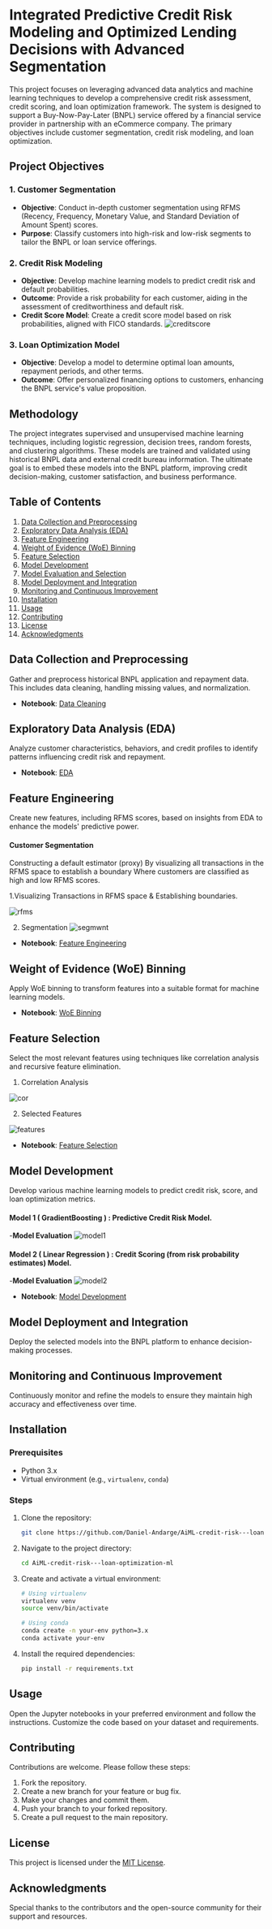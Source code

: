 # Integrated Predictive Credit Risk Modeling and Optimized Lending Decisions with Advanced Segmentation
This project focuses on leveraging advanced data analytics and machine learning techniques to develop a comprehensive credit risk assessment, credit scoring, and loan optimization framework. The system is designed to support a Buy-Now-Pay-Later (BNPL) service offered by a financial service provider in partnership with an eCommerce company. The primary objectives include customer segmentation, credit risk modeling, and loan optimization.

## Project Objectives

### 1. Customer Segmentation
- **Objective**: Conduct in-depth customer segmentation using RFMS (Recency, Frequency, Monetary Value, and Standard Deviation of Amount Spent) scores.
- **Purpose**: Classify customers into high-risk and low-risk segments to tailor the BNPL or loan service offerings.

### 2. Credit Risk Modeling
- **Objective**: Develop machine learning models to predict credit risk and default probabilities.
- **Outcome**: Provide a risk probability for each customer, aiding in the assessment of creditworthiness and default risk.
- **Credit Score Model**: Create a credit score model based on risk probabilities, aligned with FICO standards.
  ![creditscore](https://github.com/Daniel-Andarge/AiML-credit-risk---loan-optimization-ml/blob/main/assets/FICO_Score.png)

### 3. Loan Optimization Model
- **Objective**: Develop a model to determine optimal loan amounts, repayment periods, and other terms.
- **Outcome**: Offer personalized financing options to customers, enhancing the BNPL service's value proposition.

## Methodology

The project integrates supervised and unsupervised machine learning techniques, including logistic regression, decision trees, random forests, and clustering algorithms. These models are trained and validated using historical BNPL data and external credit bureau information. The ultimate goal is to embed these models into the BNPL platform, improving credit decision-making, customer satisfaction, and business performance.

## Table of Contents

1. [Data Collection and Preprocessing](#data-collection-and-preprocessing)
2. [Exploratory Data Analysis (EDA)](#exploratory-data-analysis-eda)
3. [Feature Engineering](#feature-engineering)
4. [Weight of Evidence (WoE) Binning](#weight-of-evidence-woe-binning)
5. [Feature Selection](#feature-selection)
6. [Model Development](#model-development)
7. [Model Evaluation and Selection](#model-evaluation-and-selection)
8. [Model Deployment and Integration](#model-deployment-and-integration)
9. [Monitoring and Continuous Improvement](#monitoring-and-continuous-improvement)
10. [Installation](#installation)
11. [Usage](#usage)
12. [Contributing](#contributing)
13. [License](#license)
14. [Acknowledgments](#acknowledgments)

## Data Collection and Preprocessing

Gather and preprocess historical BNPL application and repayment data. This includes data cleaning, handling missing values, and normalization.

- **Notebook**: [Data Cleaning](https://github.com/Daniel-Andarge/AiML-credit-risk---loan-optimization-ml/blob/main/notebooks/data_cleaning.ipynb)

## Exploratory Data Analysis (EDA)

Analyze customer characteristics, behaviors, and credit profiles to identify patterns influencing credit risk and repayment.

- **Notebook**: [EDA](https://github.com/Daniel-Andarge/AiML-credit-risk---loan-optimization-ml/blob/main/notebooks/eda.ipynb)

## Feature Engineering

Create new features, including RFMS scores, based on insights from EDA to enhance the models' predictive power.

#### Customer Segmentation
Constructing a default estimator (proxy) By visualizing all transactions in the RFMS space to establish a boundary Where customers are classified as high and low RFMS scores.

1.Visualizing Transactions in RFMS space & Establishing boundaries.

![rfms](https://github.com/Daniel-Andarge/AiML-credit-risk---loan-optimization-ml/blob/main/assets/rfms_space.png)

2. Segmentation 
![segmwnt](https://github.com/Daniel-Andarge/AiML-credit-risk---loan-optimization-ml/blob/main/assets/rfms_space.png)

- **Notebook**: [Feature Engineering](https://github.com/Daniel-Andarge/AiML-credit-risk---loan-optimization-ml/blob/main/notebooks/feature_engineering.ipynb)

## Weight of Evidence (WoE) Binning

Apply WoE binning to transform features into a suitable format for machine learning models.

- **Notebook**: [WoE Binning](https://github.com/Daniel-Andarge/AiML-credit-risk---loan-optimization-ml/blob/main/notebooks/feature_engineering.ipynb)

## Feature Selection

Select the most relevant features using techniques like correlation analysis and recursive feature elimination.

1. Correlation Analysis 

![cor](https://github.com/Daniel-Andarge/AiML-credit-risk---loan-optimization-ml/blob/main/assets/correlation.png)

2. Selected Features 

![features](https://github.com/Daniel-Andarge/AiML-credit-risk---loan-optimization-ml/blob/main/assets/selected_features.png)

- **Notebook**: [Feature Selection](https://github.com/Daniel-Andarge/AiML-credit-risk---loan-optimization-ml/blob/main/notebooks/feature_engineering.ipynb)

## Model Development

Develop various machine learning models to predict credit risk, score, and loan optimization metrics.

#### Model 1 ( GradientBoosting ) : Predictive Credit Risk Model.
-**Model Evaluation**
![model1](https://github.com/Daniel-Andarge/AiML-credit-risk---loan-optimization-ml/blob/main/assets/selected_features.png)
    
#### Model 2 ( Linear Regression ) : Credit Scoring (from risk probability estimates) Model.
-**Model Evaluation**
![model2](https://github.com/Daniel-Andarge/AiML-credit-risk---loan-optimization-ml/blob/main/assets/selected_features.png)


- **Notebook**: [Model Development](https://github.com/Daniel-Andarge/AiML-credit-risk---loan-optimization-ml/blob/main/notebooks/model_building.ipynb)


## Model Deployment and Integration

Deploy the selected models into the BNPL platform to enhance decision-making processes.

## Monitoring and Continuous Improvement

Continuously monitor and refine the models to ensure they maintain high accuracy and effectiveness over time.

## Installation

### Prerequisites
- Python 3.x
- Virtual environment (e.g., `virtualenv`, `conda`)

### Steps
1. Clone the repository:
   ```bash
   git clone https://github.com/Daniel-Andarge/AiML-credit-risk---loan-optimization-ml.git
   ```

2. Navigate to the project directory:
   ```bash
   cd AiML-credit-risk---loan-optimization-ml
   ```

3. Create and activate a virtual environment:
   ```bash
   # Using virtualenv
   virtualenv venv
   source venv/bin/activate

   # Using conda
   conda create -n your-env python=3.x
   conda activate your-env
   ```

4. Install the required dependencies:
   ```bash
   pip install -r requirements.txt
   ```

## Usage

Open the Jupyter notebooks in your preferred environment and follow the instructions. Customize the code based on your dataset and requirements.

## Contributing

Contributions are welcome. Please follow these steps:
1. Fork the repository.
2. Create a new branch for your feature or bug fix.
3. Make your changes and commit them.
4. Push your branch to your forked repository.
5. Create a pull request to the main repository.

## License

This project is licensed under the [MIT License](LICENSE).

## Acknowledgments

Special thanks to the contributors and the open-source community for their support and resources.
